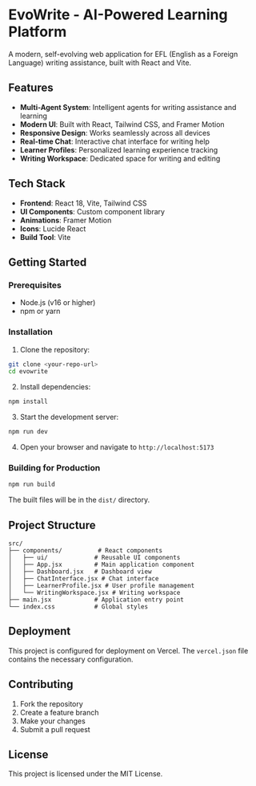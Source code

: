 # EvoWrite - AI-Powered Learning Platform

A modern, self-evolving web application for EFL (English as a Foreign Language) writing assistance, built with React and Vite.

## Features

- **Multi-Agent System**: Intelligent agents for writing assistance and learning
- **Modern UI**: Built with React, Tailwind CSS, and Framer Motion
- **Responsive Design**: Works seamlessly across all devices
- **Real-time Chat**: Interactive chat interface for writing help
- **Learner Profiles**: Personalized learning experience tracking
- **Writing Workspace**: Dedicated space for writing and editing

## Tech Stack

- **Frontend**: React 18, Vite, Tailwind CSS
- **UI Components**: Custom component library
- **Animations**: Framer Motion
- **Icons**: Lucide React
- **Build Tool**: Vite

## Getting Started

### Prerequisites

- Node.js (v16 or higher)
- npm or yarn

### Installation

1. Clone the repository:
```bash
git clone <your-repo-url>
cd evowrite
```

2. Install dependencies:
```bash
npm install
```

3. Start the development server:
```bash
npm run dev
```

4. Open your browser and navigate to `http://localhost:5173`

### Building for Production

```bash
npm run build
```

The built files will be in the `dist/` directory.

## Project Structure

```
src/
├── components/          # React components
│   ├── ui/             # Reusable UI components
│   ├── App.jsx         # Main application component
│   ├── Dashboard.jsx   # Dashboard view
│   ├── ChatInterface.jsx # Chat interface
│   ├── LearnerProfile.jsx # User profile management
│   └── WritingWorkspace.jsx # Writing workspace
├── main.jsx            # Application entry point
└── index.css           # Global styles
```

## Deployment

This project is configured for deployment on Vercel. The `vercel.json` file contains the necessary configuration.

## Contributing

1. Fork the repository
2. Create a feature branch
3. Make your changes
4. Submit a pull request

## License

This project is licensed under the MIT License.
